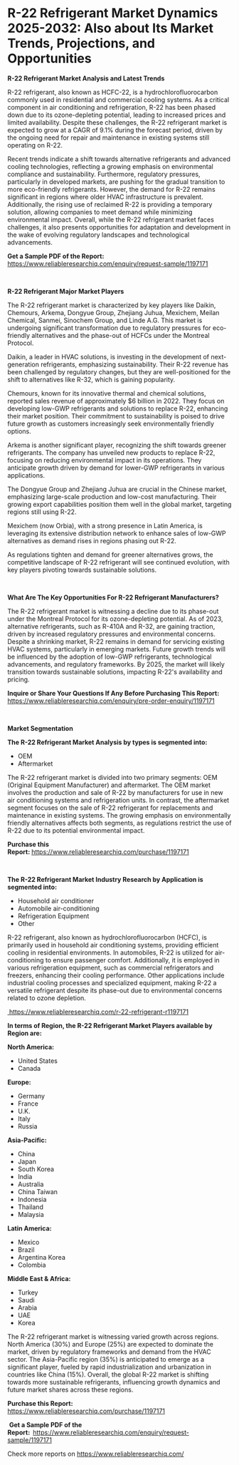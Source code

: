 <p><h1>R-22 Refrigerant Market Dynamics 2025-2032: Also about Its Market Trends, Projections, and Opportunities</h1></p><p><strong>R-22 Refrigerant Market Analysis and Latest Trends</strong></p>
<p><p>R-22 refrigerant, also known as HCFC-22, is a hydrochlorofluorocarbon commonly used in residential and commercial cooling systems. As a critical component in air conditioning and refrigeration, R-22 has been phased down due to its ozone-depleting potential, leading to increased prices and limited availability. Despite these challenges, the R-22 refrigerant market is expected to grow at a CAGR of 9.1% during the forecast period, driven by the ongoing need for repair and maintenance in existing systems still operating on R-22. </p><p>Recent trends indicate a shift towards alternative refrigerants and advanced cooling technologies, reflecting a growing emphasis on environmental compliance and sustainability. Furthermore, regulatory pressures, particularly in developed markets, are pushing for the gradual transition to more eco-friendly refrigerants. However, the demand for R-22 remains significant in regions where older HVAC infrastructure is prevalent. Additionally, the rising use of reclaimed R-22 is providing a temporary solution, allowing companies to meet demand while minimizing environmental impact. Overall, while the R-22 refrigerant market faces challenges, it also presents opportunities for adaptation and development in the wake of evolving regulatory landscapes and technological advancements.</p></p>
<p><strong>Get a Sample PDF of the Report:&nbsp;</strong> <a href="https://www.reliableresearchiq.com/enquiry/request-sample/1197171?utm_campaign=3046&utm_medium=2&utm_source=Github&utm_content=ia&utm_term=03042025&utm_id=r-22-refrigerant">https://www.reliableresearchiq.com/enquiry/request-sample/1197171</a></p>
<p>&nbsp;</p>
<p><strong>R-22 Refrigerant Major Market Players</strong></p>
<p><p>The R-22 refrigerant market is characterized by key players like Daikin, Chemours, Arkema, Dongyue Group, Zhejiang Juhua, Mexichem, Meilan Chemical, Sanmei, Sinochem Group, and Linde A.G. This market is undergoing significant transformation due to regulatory pressures for eco-friendly alternatives and the phase-out of HCFCs under the Montreal Protocol.</p><p>Daikin, a leader in HVAC solutions, is investing in the development of next-generation refrigerants, emphasizing sustainability. Their R-22 revenue has been challenged by regulatory changes, but they are well-positioned for the shift to alternatives like R-32, which is gaining popularity.</p><p>Chemours, known for its innovative thermal and chemical solutions, reported sales revenue of approximately $6 billion in 2022. They focus on developing low-GWP refrigerants and solutions to replace R-22, enhancing their market position. Their commitment to sustainability is poised to drive future growth as customers increasingly seek environmentally friendly options.</p><p>Arkema is another significant player, recognizing the shift towards greener refrigerants. The company has unveiled new products to replace R-22, focusing on reducing environmental impact in its operations. They anticipate growth driven by demand for lower-GWP refrigerants in various applications.</p><p>The Dongyue Group and Zhejiang Juhua are crucial in the Chinese market, emphasizing large-scale production and low-cost manufacturing. Their growing export capabilities position them well in the global market, targeting regions still using R-22.</p><p>Mexichem (now Orbia), with a strong presence in Latin America, is leveraging its extensive distribution network to enhance sales of low-GWP alternatives as demand rises in regions phasing out R-22.</p><p>As regulations tighten and demand for greener alternatives grows, the competitive landscape of R-22 refrigerant will see continued evolution, with key players pivoting towards sustainable solutions.</p></p>
<p>&nbsp;</p>
<p><strong>What Are The Key Opportunities For R-22 Refrigerant Manufacturers?</strong></p>
<p><p>The R-22 refrigerant market is witnessing a decline due to its phase-out under the Montreal Protocol for its ozone-depleting potential. As of 2023, alternative refrigerants, such as R-410A and R-32, are gaining traction, driven by increased regulatory pressures and environmental concerns. Despite a shrinking market, R-22 remains in demand for servicing existing HVAC systems, particularly in emerging markets. Future growth trends will be influenced by the adoption of low-GWP refrigerants, technological advancements, and regulatory frameworks. By 2025, the market will likely transition towards sustainable solutions, impacting R-22's availability and pricing.</p></p>
<p><strong>Inquire or Share Your Questions If Any Before Purchasing This Report:</strong> <a href="https://www.reliableresearchiq.com/enquiry/pre-order-enquiry/1197171?utm_campaign=3046&utm_medium=2&utm_source=Github&utm_content=ia&utm_term=03042025&utm_id=r-22-refrigerant">https://www.reliableresearchiq.com/enquiry/pre-order-enquiry/1197171</a></p>
<p>&nbsp;</p>
<p><strong>Market Segmentation</strong></p>
<p><strong>The R-22 Refrigerant Market Analysis by types is segmented into:</strong></p>
<p><ul><li>OEM</li><li>Aftermarket</li></ul></p>
<p><p>The R-22 refrigerant market is divided into two primary segments: OEM (Original Equipment Manufacturer) and aftermarket. The OEM market involves the production and sale of R-22 by manufacturers for use in new air conditioning systems and refrigeration units. In contrast, the aftermarket segment focuses on the sale of R-22 refrigerant for replacements and maintenance in existing systems. The growing emphasis on environmentally friendly alternatives affects both segments, as regulations restrict the use of R-22 due to its potential environmental impact.</p></p>
<p><strong>Purchase this Report:&nbsp;</strong><a href="https://www.reliableresearchiq.com/purchase/1197171?utm_campaign=3046&utm_medium=2&utm_source=Github&utm_content=ia&utm_term=03042025&utm_id=r-22-refrigerant">https://www.reliableresearchiq.com/purchase/1197171</a></p>
<p>&nbsp;</p>
<p><strong>The R-22 Refrigerant Market Industry Research by Application is segmented into:</strong></p>
<p><ul><li>Household air conditioner</li><li>Automobile air-conditioning</li><li>Refrigeration Equipment</li><li>Other</li></ul></p>
<p><p>R-22 refrigerant, also known as hydrochlorofluorocarbon (HCFC), is primarily used in household air conditioning systems, providing efficient cooling in residential environments. In automobiles, R-22 is utilized for air-conditioning to ensure passenger comfort. Additionally, it is employed in various refrigeration equipment, such as commercial refrigerators and freezers, enhancing their cooling performance. Other applications include industrial cooling processes and specialized equipment, making R-22 a versatile refrigerant despite its phase-out due to environmental concerns related to ozone depletion.</p></p>
<p><a href="https://www.reliableresearchiq.com/r-22-refrigerant-r1197171?utm_campaign=3046&utm_medium=2&utm_source=Github&utm_content=ia&utm_term=03042025&utm_id=r-22-refrigerant">&nbsp;https://www.reliableresearchiq.com/r-22-refrigerant-r1197171</a></p>
<p><strong>In terms of Region, the R-22 Refrigerant Market Players available by Region are:</strong></p>
<p>
    <p> <strong> North America: </strong>
        <ul>
            <li>United States</li>
            <li>Canada</li>
        </ul>
        </p> 
    <p> <strong> Europe: </strong>
        <ul>
            <li>Germany</li>
            <li>France</li>
            <li>U.K.</li>
            <li>Italy</li>
            <li>Russia</li>
        </ul>
        </p> 
    <p> <strong> Asia-Pacific: </strong>
        <ul>
            <li>China</li>
            <li>Japan</li>
            <li>South Korea</li>
            <li>India</li>
            <li>Australia</li>
            <li>China Taiwan</li>
            <li>Indonesia</li>
            <li>Thailand</li>
            <li>Malaysia</li>
        </ul>
        </p> 
    <p> <strong> Latin America: </strong>
        <ul>
            <li>Mexico</li>
            <li>Brazil</li>
            <li>Argentina Korea</li>
            <li>Colombia</li>
        </ul>
        </p> 
    <p> <strong> Middle East & Africa: </strong>
        <ul>
            <li>Turkey</li>
            <li>Saudi</li>
            <li>Arabia</li>
            <li>UAE</li>
            <li>Korea</li>
        </ul>
    </p>
    </p>
<p><p>The R-22 refrigerant market is witnessing varied growth across regions. North America (30%) and Europe (25%) are expected to dominate the market, driven by regulatory frameworks and demand from the HVAC sector. The Asia-Pacific region (35%) is anticipated to emerge as a significant player, fueled by rapid industrialization and urbanization in countries like China (15%). Overall, the global R-22 market is shifting towards more sustainable refrigerants, influencing growth dynamics and future market shares across these regions.</p></p>
<p><strong>Purchase this Report: </strong><a href="https://www.reliableresearchiq.com/purchase/1197171?utm_campaign=3046&utm_medium=2&utm_source=Github&utm_content=ia&utm_term=03042025&utm_id=r-22-refrigerant">https://www.reliableresearchiq.com/purchase/1197171</a></p>
<p>&nbsp;<strong>Get a Sample PDF of the Report:&nbsp;&nbsp;</strong><a href="https://www.reliableresearchiq.com/enquiry/request-sample/1197171?utm_campaign=3046&utm_medium=2&utm_source=Github&utm_content=ia&utm_term=03042025&utm_id=r-22-refrigerant">https://www.reliableresearchiq.com/enquiry/request-sample/1197171</a></p>
<p><strong></strong></p>
<p>Check more reports on <a href="https://www.reliableresearchiq.com/?utm_campaign=3046&utm_medium=2&utm_source=Github&utm_content=ia&utm_term=03042025&utm_id=r-22-refrigerant">https://www.reliableresearchiq.com/</a></p>